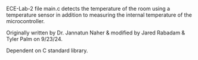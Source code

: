 ECE-Lab-2 file main.c detects the temperature of the room using a temperature sensor in addition to measuring the internal temperature of the microcontroller.

Originally written by Dr. Jannatun Naher & modified by Jared Rabadam & Tyler Palm on 9/23/24.

Dependent on C standard library.
